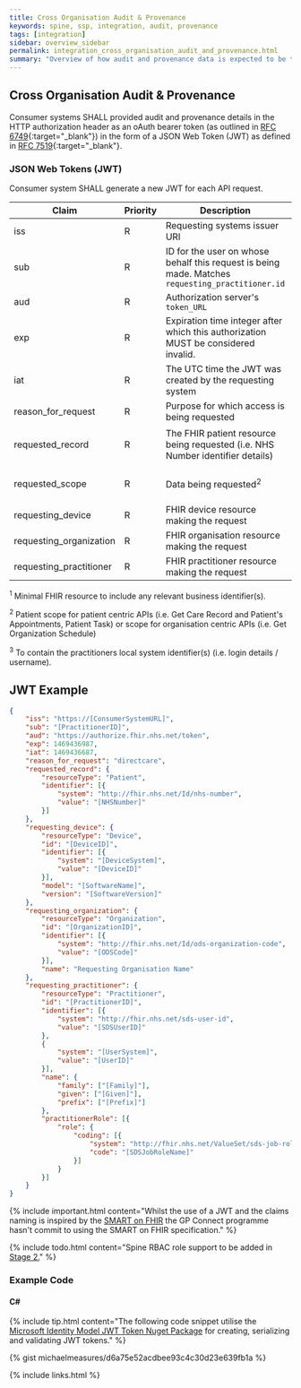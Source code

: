 ```yaml
---
title: Cross Organisation Audit & Provenance
keywords: spine, ssp, integration, audit, provenance
tags: [integration]
sidebar: overview_sidebar
permalink: integration_cross_organisation_audit_and_provenance.html
summary: "Overview of how audit and provenance data is expected to be transported over the GP Connect FHIR interfaces."
---
```


## Cross Organisation Audit & Provenance ##

Consumer systems SHALL provided audit and provenance details in the HTTP authorization header as an oAuth bearer token (as outlined in [RFC 6749](https://tools.ietf.org/html/rfc6749){:target="_blank"}) in the form of a JSON Web Token (JWT) as defined in [RFC 7519](https://tools.ietf.org/html/rfc7519){:target="_blank"}.

### JSON Web Tokens (JWT) ###

Consumer system SHALL generate a new JWT for each API request.

| Claim | Priority | Description | Fixed Value | Dynamic Value |
|-------|----------|-------------|-------------|------------------|
| iss | R | Requesting systems issuer URI | No | Yes |
| sub | R | ID for the user on whose behalf this request is being made. Matches `requesting_practitioner.id` | No | Yes |
| aud | R | Authorization server's `token_URL` | `https://authorize.fhir.nhs.net/token` | No |
| exp | R | Expiration time integer after which this authorization MUST be considered invalid. | `exp` | (now + 5 minutes) UTC time in seconds |
| iat | R | The UTC time the JWT was created by the requesting system | `iat` | now UTC time in seconds |
| reason_for_request | R | Purpose for which access is being requested | `directcare` | No |
| requested_record | R | The FHIR patient resource being requested (i.e. NHS Number identifier details) | No | FHIR Patient<sup>1</sup> <br/>OR <br/>FHIR Organization<sup>2</sup> |
| requested_scope | R | Data being requested<sup>2</sup> | `patient/*.[read|write]` <br/>OR <br/>`organization/*.[read|write]` | No |
| requesting_device | R | FHIR device resource making the request | No | FHIR Device<sup>1</sup> |
| requesting_organization | R | FHIR organisation resource making the request | No | FHIR Organization<sup>1</sup> | 
| requesting_practitioner | R | FHIR practitioner resource making the request | No | FHIR Practitioner<sup>1+3</sup> |

<sup>1</sup> Minimal FHIR resource to include any relevant business identifier(s).

<sup>2</sup> Patient scope for patient centric APIs (i.e. Get Care Record and Patient's Appointments, Patient Task) or scope for organisation centric APIs (i.e. Get Organization Schedule)

<sup>3</sup> To contain the practitioners local system identifier(s) (i.e. login details / username).

## JWT Example ##

```json
{
	"iss": "https://[ConsumerSystemURL]",
	"sub": "[PractitionerID]",
	"aud": "https://authorize.fhir.nhs.net/token",
	"exp": 1469436987,
	"iat": 1469436687,
	"reason_for_request": "directcare",
	"requested_record": {
		"resourceType": "Patient",
		"identifier": [{
			"system": "http://fhir.nhs.net/Id/nhs-number",
			"value": "[NHSNumber]"
		}]
	},
	"requesting_device": {
		"resourceType": "Device",
		"id": "[DeviceID]",
		"identifier": [{
			"system": "[DeviceSystem]",
			"value": "[DeviceID]"
		}],
		"model": "[SoftwareName]",
		"version": "[SoftwareVersion]"
	},
	"requesting_organization": {
		"resourceType": "Organization",
		"id": "[OrganizationID]",
		"identifier": [{
			"system": "http://fhir.nhs.net/Id/ods-organization-code",
			"value": "[ODSCode]"
		}],
		"name": "Requesting Organisation Name"
	},
	"requesting_practitioner": {
		"resourceType": "Practitioner",
		"id": "[PractitionerID]",
		"identifier": [{
			"system": "http://fhir.nhs.net/sds-user-id",
			"value": "[SDSUserID]"
		},
		{
			"system": "[UserSystem]",
			"value": "[UserID]"
		}],
		"name": {
			"family": ["[Family]"],
			"given": ["[Given]"],
			"prefix": ["[Prefix]"]
		},
		"practitionerRole": [{
			"role": {
				"coding": [{
					"system": "http://fhir.nhs.net/ValueSet/sds-job-role-name-1",
					"code": "[SDSJobRoleName]"
				}]
			}
		}]
	}
}
```

{% include important.html content="Whilst the use of a JWT and the claims naming is inspired by the [SMART on FHIR](https://github.com/smart-on-fhir/smart-on-fhir.github.io/wiki/cross-organizational-auth) the GP Connect programme hasn't commit to using the SMART on FHIR specification." %}

{% include todo.html content="Spine RBAC role support to be added in [Stage 2.](designprinciples_maturity_model.html)" %}

### Example Code ###

#### C# ####

{% include tip.html content="The following code snippet utilise the [Microsoft Identity Model JWT Token Nuget Package](https://www.nuget.org/packages/System.IdentityModel.Tokens.Jwt/) for creating, serializing and validating JWT tokens." %}

{% gist michaelmeasures/d6a75e52acdbee93c4c30d23e639fb1a %}

{% include links.html %}